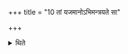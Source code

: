 +++
title = "10 तां यजमानोऽभिमन्त्रयते सा"

+++

<details><summary>थिते</summary>

तां यजमानोऽभिमन्त्रयते सा मा सुवर्गं लोकं गमयेति १०
</details>
